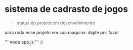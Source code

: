 # sistema de cadrasto de jogos
> status  do projeto:em desenvolvimento

para roda esse projeto em sua maquina: digite por favor

'''
node app.js
'''
:)
